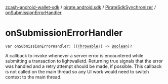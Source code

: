[zcash-android-wallet-sdk](../../index.md) / [pirate.android.sdk](../index.md) / [PirateSdkSynchronizer](index.md) / [onSubmissionErrorHandler](./on-submission-error-handler.md)

# onSubmissionErrorHandler

`var onSubmissionErrorHandler: ((`[`Throwable`](https://kotlinlang.org/api/latest/jvm/stdlib/kotlin/-throwable/index.html)`?) -> `[`Boolean`](https://kotlinlang.org/api/latest/jvm/stdlib/kotlin/-boolean/index.html)`)?`

A callback to invoke whenever a server error is encountered while submitting a transaction to
lightwalletd. Returning true signals that the error was handled and a retry attempt should be
made, if possible. This callback is not called on the main thread so any UI work would need
to switch context to the main thread.

